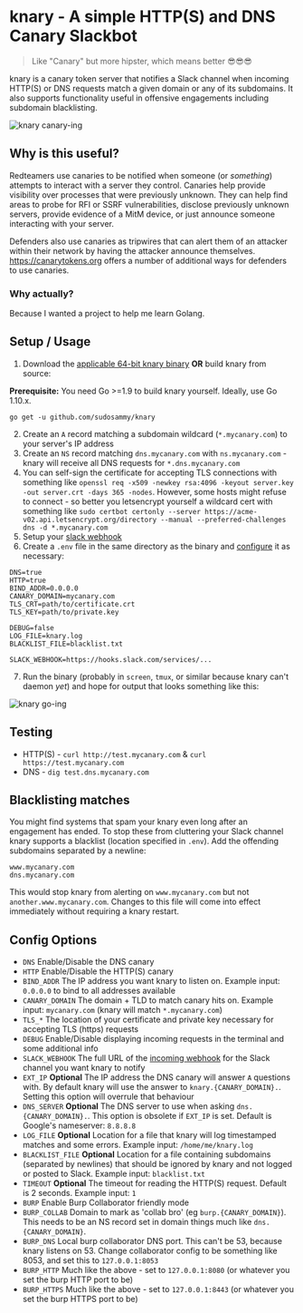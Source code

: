 # knary - A simple HTTP(S) and DNS Canary Slackbot

>Like "Canary" but more hipster, which means better 😎😎😎

knary is a canary token server that notifies a Slack channel when incoming HTTP(S) or DNS requests match a given domain or any of its subdomains. It also supports functionality useful in offensive engagements including subdomain blacklisting.

![knary canary-ing](https://github.com/sudosammy/knary/raw/master/screenshots/canary.gif "knary canary-ing")

## Why is this useful?

Redteamers use canaries to be notified when someone (or *something*) attempts to interact with a server they control. Canaries help provide visibility over processes that were previously unknown. They can help find areas to probe for RFI or SSRF vulnerabilities, disclose previously unknown servers, provide evidence of a MitM device, or just announce someone interacting with your server.

Defenders also use canaries as tripwires that can alert them of an attacker within their network by having the attacker announce themselves. https://canarytokens.org offers a number of additional ways for defenders to use canaries.

### Why actually?

Because I wanted a project to help me learn Golang.

## Setup / Usage

1. Download the [applicable 64-bit knary binary](https://github.com/sudosammy/knary/releases) __OR__ build knary from source:

__Prerequisite:__ You need Go >=1.9 to build knary yourself. Ideally, use Go 1.10.x.
```
go get -u github.com/sudosammy/knary
```
2. Create an `A` record matching a subdomain wildcard (`*.mycanary.com`) to your server's IP address
3. Create an `NS` record matching `dns.mycanary.com` with `ns.mycanary.com` - knary will receive all DNS requests for `*.dns.mycanary.com` 
4. You can self-sign the certificate for accepting TLS connections with something like `openssl req -x509 -newkey rsa:4096 -keyout server.key -out server.crt -days 365 -nodes`. However, some hosts might refuse to connect - so better you letsencrypt yourself a wildcard cert with something like `sudo certbot certonly --server https://acme-v02.api.letsencrypt.org/directory --manual --preferred-challenges dns -d *.mycanary.com`
5. Setup your [slack webhook](https://slack.com/apps/A0F7XDUAZ-incoming-webhooks)
6. Create a `.env` file in the same directory as the binary and [configure](https://github.com/sudosammy/knary#config-options) it as necessary:

```
DNS=true
HTTP=true
BIND_ADDR=0.0.0.0
CANARY_DOMAIN=mycanary.com
TLS_CRT=path/to/certificate.crt
TLS_KEY=path/to/private.key

DEBUG=false
LOG_FILE=knary.log
BLACKLIST_FILE=blacklist.txt

SLACK_WEBHOOK=https://hooks.slack.com/services/...
```
7. Run the binary (probably in `screen`, `tmux`, or similar because knary can't daemon _yet_) and hope for output that looks something like this: 

![knary go-ing](https://github.com/sudosammy/knary/raw/master/screenshots/run.png "knary go-ing")

## Testing
* HTTP(S) - `curl http://test.mycanary.com` & `curl https://test.mycanary.com`
* DNS - `dig test.dns.mycanary.com`

## Blacklisting matches
You might find systems that spam your knary even long after an engagement has ended. To stop these from cluttering your Slack channel knary supports a blacklist (location specified in `.env`). Add the offending subdomains separated by a newline:
```
www.mycanary.com
dns.mycanary.com
```
This would stop knary from alerting on `www.mycanary.com` but not `another.www.mycanary.com`. Changes to this file will come into effect immediately without requiring a knary restart.

## Config Options
* `DNS` Enable/Disable the DNS canary
* `HTTP` Enable/Disable the HTTP(S) canary
* `BIND_ADDR` The IP address you want knary to listen on. Example input: `0.0.0.0` to bind to all addresses available
* `CANARY_DOMAIN` The domain + TLD to match canary hits on. Example input: `mycanary.com` (knary will match `*.mycanary.com`)
* `TLS_*` The location of your certificate and private key necessary for accepting TLS (https) requests
* `DEBUG` Enable/Disable displaying incoming requests in the terminal and some additional info
* `SLACK_WEBHOOK` The full URL of the [incoming webhook](https://api.slack.com/custom-integrations/incoming-webhooks) for the Slack channel you want knary to notify
* `EXT_IP` __Optional__ The IP address the DNS canary will answer `A` questions with. By default knary will use the answer to `knary.{CANARY_DOMAIN}.`. Setting this option will overrule that behaviour
* `DNS_SERVER` __Optional__ The DNS server to use when asking `dns.{CANARY_DOMAIN}.`. This option is obsolete if `EXT_IP` is set. Default is Google's nameserver: `8.8.8.8`
* `LOG_FILE` __Optional__ Location for a file that knary will log timestamped matches and some errors. Example input: `/home/me/knary.log`
* `BLACKLIST_FILE` __Optional__ Location for a file containing subdomains (separated by newlines) that should be ignored by knary and not logged or posted to Slack. Example input: `blacklist.txt` 
* `TIMEOUT` __Optional__ The timeout for reading the HTTP(S) request. Default is 2 seconds. Example input: `1`
* `BURP` Enable Burp Collaborator friendly mode
* `BURP_COLLAB` Domain to mark as 'collab bro' (eg `burp.{CANARY_DOMAIN}`). This needs to be an NS record set in domain things much like `dns.{CANARY_DOMAIN}`.
* `BURP_DNS` Local burp collaborator DNS port. This can't be 53, because knary listens on 53. Change collaborator config to be something like 8053, and set this to `127.0.0.1:8053`
* `BURP_HTTP` Much like the above - set to `127.0.0.1:8080` (or whatever you set the burp HTTP port to be)
* `BURP_HTTPS` Much like the above - set to `127.0.0.1:8443` (or whatever you set the burp HTTPS port to be)